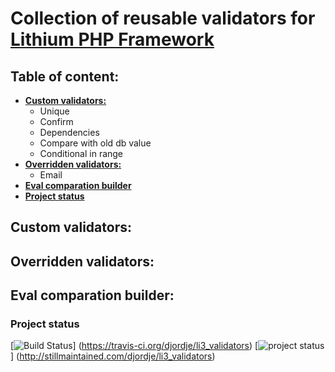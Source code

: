 # Collection of reusable validators for [Lithium PHP Framework](https://github.com/UnionOfRAD/lithium)

## Table of content:

* **[Custom validators:](#custom-validators)**
  * Unique
  * Confirm
  * Dependencies
  * Compare with old db value
  * Conditional in range
* **[Overridden validators:](#overridden-validators)**
  * Email
* **[Eval comparation builder](#eval-comparation-builder)**
* **[Project status](#project-status)**

## Custom validators:

## Overridden validators:

## Eval comparation builder:

### Project status

[![Build Status](https://travis-ci.org/djordje/li3_validators.png?branch=master)]
(https://travis-ci.org/djordje/li3_validators)
[![project status](http://stillmaintained.com/djordje/li3_validators.png)]
(http://stillmaintained.com/djordje/li3_validators)